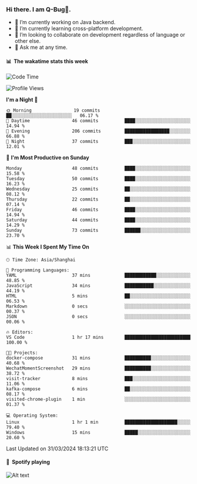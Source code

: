 ### Hi there. I am Q-Bug🐞.

- 🔭 I’m currently working on Java backend.
- 🌱 I’m currently learning cross-platform development.
- 👯 I’m looking to collaborate on development regardless of language or other else.
- 💬 Ask me at any time.

#### 📊 &nbsp;**The wakatime stats this week**  
<!--START_SECTION:waka-->
![Code Time](http://img.shields.io/badge/Code%20Time-131%20hrs%2038%20mins-blue)

![Profile Views](http://img.shields.io/badge/Profile%20Views-0-blue)

**I'm a Night 🦉** 

```text
🌞 Morning                19 commits          ██░░░░░░░░░░░░░░░░░░░░░░░   06.17 % 
🌆 Daytime                46 commits          ████░░░░░░░░░░░░░░░░░░░░░   14.94 % 
🌃 Evening                206 commits         █████████████████░░░░░░░░   66.88 % 
🌙 Night                  37 commits          ███░░░░░░░░░░░░░░░░░░░░░░   12.01 % 
```
📅 **I'm Most Productive on Sunday** 

```text
Monday                   48 commits          ████░░░░░░░░░░░░░░░░░░░░░   15.58 % 
Tuesday                  50 commits          ████░░░░░░░░░░░░░░░░░░░░░   16.23 % 
Wednesday                25 commits          ██░░░░░░░░░░░░░░░░░░░░░░░   08.12 % 
Thursday                 22 commits          ██░░░░░░░░░░░░░░░░░░░░░░░   07.14 % 
Friday                   46 commits          ████░░░░░░░░░░░░░░░░░░░░░   14.94 % 
Saturday                 44 commits          ████░░░░░░░░░░░░░░░░░░░░░   14.29 % 
Sunday                   73 commits          ██████░░░░░░░░░░░░░░░░░░░   23.70 % 
```


📊 **This Week I Spent My Time On** 

```text
🕑︎ Time Zone: Asia/Shanghai

💬 Programming Languages: 
YAML                     37 mins             ████████████░░░░░░░░░░░░░   48.85 % 
JavaScript               34 mins             ███████████░░░░░░░░░░░░░░   44.19 % 
HTML                     5 mins              ██░░░░░░░░░░░░░░░░░░░░░░░   06.53 % 
Markdown                 0 secs              ░░░░░░░░░░░░░░░░░░░░░░░░░   00.37 % 
JSON                     0 secs              ░░░░░░░░░░░░░░░░░░░░░░░░░   00.06 % 

🔥 Editors: 
VS Code                  1 hr 17 mins        █████████████████████████   100.00 % 

🐱‍💻 Projects: 
docker-compose           31 mins             ██████████░░░░░░░░░░░░░░░   40.68 % 
WechatMomentScreenshot   29 mins             ██████████░░░░░░░░░░░░░░░   38.72 % 
visit-tracker            8 mins              ███░░░░░░░░░░░░░░░░░░░░░░   11.06 % 
kafka-compose            6 mins              ██░░░░░░░░░░░░░░░░░░░░░░░   08.17 % 
visited-chrome-plugin    1 min               ░░░░░░░░░░░░░░░░░░░░░░░░░   01.37 % 

💻 Operating System: 
Linux                    1 hr 1 min          ████████████████████░░░░░   79.40 % 
Windows                  15 mins             █████░░░░░░░░░░░░░░░░░░░░   20.60 % 
```


 Last Updated on 31/03/2024 18:13:21 UTC
<!--END_SECTION:waka-->

#### 🎵 &nbsp;**Spotify playing**  
![Alt text](https://spotify-recently-played-readme.vercel.app/api?user=e5y1o4x7kdt9kf2blu4wvmb4s&unique={true|1|on|yes})
